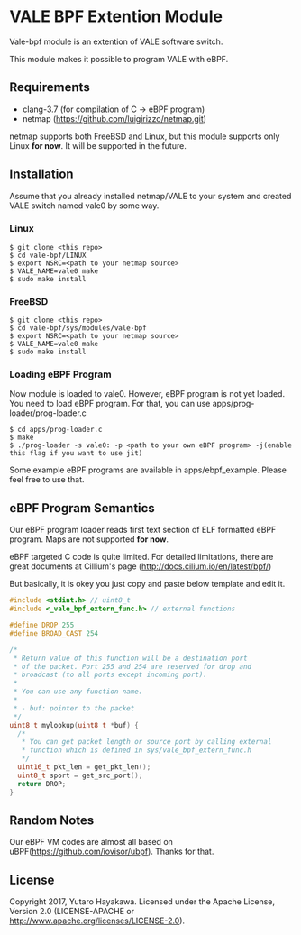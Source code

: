 # VALE BPF Extention Module
Vale-bpf module is an extention of VALE software switch.

This module makes it possible to program VALE with eBPF.

## Requirements
- clang-3.7 (for compilation of C -> eBPF program)
- netmap (https://github.com/luigirizzo/netmap.git)

netmap supports both FreeBSD and Linux, but this module supports
only Linux **for now**. It will be supported in the future.

## Installation
Assume that you already installed netmap/VALE to your system
and created VALE switch named vale0 by some way.

### Linux
```
$ git clone <this repo>
$ cd vale-bpf/LINUX
$ export NSRC=<path to your netmap source>
$ VALE_NAME=vale0 make
$ sudo make install
```

### FreeBSD
```
$ git clone <this repo>
$ cd vale-bpf/sys/modules/vale-bpf
$ export NSRC=<path to your netmap source>
$ VALE_NAME=vale0 make
$ sudo make install
```

### Loading eBPF Program
Now module is loaded to vale0. However, eBPF program is not yet loaded.
You need to load eBPF program. For that, you can use apps/prog-loader/prog-loader.c

```
$ cd apps/prog-loader.c
$ make
$ ./prog-loader -s vale0: -p <path to your own eBPF program> -j(enable this flag if you want to use jit)
```

Some example eBPF programs are available in apps/ebpf\_example. Please feel free to
use that.

## eBPF Program Semantics
Our eBPF program loader reads first text section of ELF formatted eBPF program.
Maps are not supported **for now**.

eBPF targeted C code is quite limited. For detailed limitations, there are great documents
at Cillium's page (http://docs.cilium.io/en/latest/bpf/)

But basically, it is okey you just copy and paste below template and edit it.

```C
#include <stdint.h> // uint8_t
#include <_vale_bpf_extern_func.h> // external functions

#define DROP 255
#define BROAD_CAST 254

/*
 * Return value of this function will be a destination port
 * of the packet. Port 255 and 254 are reserved for drop and
 * broadcast (to all ports except incoming port).
 *
 * You can use any function name.
 *
 * - buf: pointer to the packet
 */
uint8_t mylookup(uint8_t *buf) {
  /*
   * You can get packet length or source port by calling external
   * function which is defined in sys/vale_bpf_extern_func.h
   */
  uint16_t pkt_len = get_pkt_len();
  uint8_t sport = get_src_port();
  return DROP;
}
```

## Random Notes
Our eBPF VM codes are almost all based on uBPF(https://github.com/iovisor/ubpf).
Thanks for that.

## License
Copyright 2017, Yutaro Hayakawa. Licensed under the Apache License,
Version 2.0 (LICENSE-APACHE or http://www.apache.org/licenses/LICENSE-2.0).
